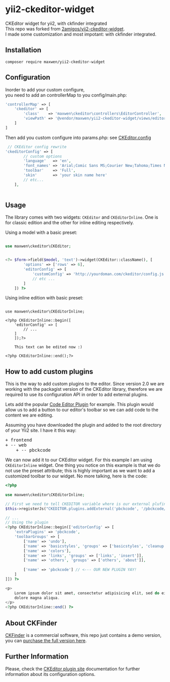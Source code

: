 # yii2-ckeditor-widget
CKEditor widget for yii2, with ckfinder integrated   
This repo was forked from [2amigos/yii2-ckeditor-widget](https://github.com/2amigos/yii2-ckeditor-widget).    
I made some customization and most impotant: with ckfinder integrated.

## Installation
```
composer require maxwen/yii2-ckeditor-widget
```


## Configuration

Inorder to add your custom configure,   
you need to add an controllerMap to you config/main.php:
```php
'controllerMap' => [
	'ckeditor' => [
		'class'    => 'maxwen\ckeditor\controllers\EditorController',
		'viewPath' => '@vendor/maxwen/yii2-ckeditor-widget/views/editor'
	]
]
```

Then add you custom configure into params.php:
see [CKEditor.config](http://docs.ckeditor.com/#!/api/CKEDITOR.config)

```php
 // CKEditor config rewrite
'ckeditorConfig' => [
		// custom options
		'language'   => 'en',
		'font_names' => 'Arial;Comic Sans MS;Courier New;Tahoma;Times New Roman;Verdana',
		'toolbar'    => 'Full',
		'skin'       => 'your skin name here'
		// etc...
	],
	
```


Usage
-----
The library comes with two widgets: `CKEditor` and `CKEditorInline`. One is for classic edition and the other for inline
editing respectively.

Using a model with a basic preset:

```php

use maxwen\ckeditor\CKEditor;


<?= $form->field($model, 'text')->widget(CKEditor::className(), [
        'options' => ['rows' => 6],
        'editorConfig' => [
        	'customConfig' => 'http://yourdoman.com/ckeditor/config.js',
        	// etc ...
        ]
    ]) ?>
```
Using inline edition with basic preset:

```

use maxwen\ckeditor\CKEditorInline;

<?php CKEditorInline::begin([
	'editorConfig' => [
		// ...
	]
	]);?>
	
    This text can be edited now :)
    
<?php CKEditorInline::end();?>
```

How to add custom plugins
-------------------------
This is the way to add custom plugins to the editor. Since version 2.0 we are working with the packagist version of the 
CKEditor library, therefore we are required to use its configuration API in order to add external plugins. 

Lets add the popular [Code Editor Plugin](http://ckeditor.com/addon/pbckcode) for example. This plugin would allow us to 
add a button to our editor's toolbar so we can add code to the content we are editing. 

Assuming you have downloaded the plugin and added to the root directory of your Yii2 site. I have it this way: 

<pre>
+ frontend 
+ -- web 
    + -- pbckcode 
</pre>

We can now add it to our CKEditor widget. For this example I am using `CKEditorInline` widget. One thing you notice on 
this example is that we do not use the preset attribute; this is highly important as we want to add a customized toolbar to our 
widget. No more talking, here is the code:
 
```php 
<?php
 
use maxwen\ckeditor\CKEditorInline;

// First we need to tell CKEDITOR variable where is our external plufin 
$this->registerJs("CKEDITOR.plugins.addExternal('pbckcode', '/pbckcode/plugin.js', '');");

// ... 
// Using the plugin
<?php CKEditorInline::begin(['editorConfig' => [
    'extraPlugins' => 'pbckcode',
    'toolbarGroups' => [
        ['name' => 'undo'],
        ['name' => 'basicstyles', 'groups' => ['basicstyles', 'cleanup']],
        ['name' => 'colors'],
        ['name' => 'links', 'groups' => ['links', 'insert']],
        ['name' => 'others', 'groups' => ['others', 'about']],
        
        ['name' => 'pbckcode'] // <--- OUR NEW PLUGIN YAY!
    ]
]]) ?>

<p>
    Lorem ipsum dolor sit amet, consectetur adipisicing elit, sed do eiusmod tempor incididunt ut labore et
    dolore magna aliqua. 
</p>
<?php CKEditorInline::end() ?>
```

About CKFinder
--------------
[CKFinder](https://cksource.com/ckfinder) is a commercial software, this repo just contains a demo version, you can [purchase the full version here](https://cksource.com/ckfinder/buy).


Further Information
-------------------
Please, check the [CKEditor plugin site](http://www.ckeditor.com) documentation for further information about its configuration options.
